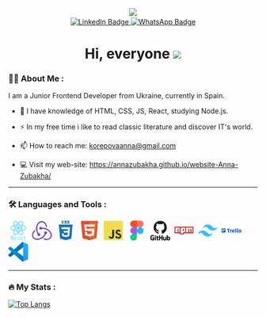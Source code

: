 <div id="header" align="center">
  <img src="https://media.giphy.com/media/cyBjN2W4SQGFT4SscZ/giphy.gif" width="300"/>
</div>
<div id="badges" align="center">
  <a href="https://www.linkedin.com/in/anna-zubakha">
    <img src="https://img.shields.io/badge/LinkedIn-blue?style=for-the-badge&logo=linkedin&logoColor=white" alt="LinkedIn Badge"/>
  </a>
  <a href="https://wa.me/380982417614">
    <img src="https://img.shields.io/badge/WhatsApp-25D366?style=for-the-badge&logo=whatsapp&logoColor=white" alt="WhatsApp Badge"/>
  </a>
</div>
<h1 align="center">
  Hi, everyone
  <img src="https://media.giphy.com/media/hvRJCLFzcasrR4ia7z/giphy.gif" width="30px"/>
</h1>

### :woman_technologist: About Me :
I am a Junior Frontend Developer from Ukraine, currently in Spain.
- :woman: I have knowledge of HTML, CSS, JS, React, studying Node.js.

- :zap: In my free time i like to read classic literature and discover IT's world.

- :mailbox: How to reach me: korepovaanna@gmail.com

- :computer: Visit my web-site: https://annazubakha.github.io/website-Anna-Zubakha/
----

### :hammer_and_wrench: Languages and Tools :
  <div>
 <img src="https://github.com/devicons/devicon/blob/master/icons/react/react-original-wordmark.svg" title="React" alt="React" width="40" height="40"/>&nbsp;
  <img src="https://github.com/devicons/devicon/blob/master/icons/redux/redux-original.svg" title="Redux" alt="Redux " width="40" height="40"/>&nbsp;
  <img src="https://github.com/devicons/devicon/blob/master/icons/css3/css3-plain-wordmark.svg"  title="CSS3" alt="CSS" width="40" height="40"/>&nbsp;
  <img src="https://github.com/devicons/devicon/blob/master/icons/html5/html5-original.svg" title="HTML5" alt="HTML" width="40" height="40"/>&nbsp;
  <img src="https://github.com/devicons/devicon/blob/master/icons/javascript/javascript-original.svg" title="JavaScript" alt="JavaScript" width="40" height="40"/>&nbsp;
    <img src="https://github.com/devicons/devicon/blob/master/icons/figma/figma-original.svg" title="Figma"  alt="Figma" width="40" height="40"/>&nbsp;
        <img src="https://github.com/devicons/devicon/blob/master/icons/github/github-original-wordmark.svg" title="GitHub"  alt="GitHub" width="40" height="40"/>&nbsp;
        <img src="https://github.com/devicons/devicon/blob/master/icons/npm/npm-original-wordmark.svg" title="NPM"  alt="NPM" width="40" height="40"/>&nbsp;
            <img src="https://github.com/devicons/devicon/blob/master/icons/tailwindcss/tailwindcss-original.svg" title="Tailwind"  alt="Tailwind" width="40" height="40"/>&nbsp;
     <img src="https://github.com/devicons/devicon/blob/master/icons/trello/trello-plain-wordmark.svg" title="Trello"  alt="Trello" width="40" height="40"/>&nbsp;
         <img src="https://github.com/devicons/devicon/blob/master/icons/vscode/vscode-original.svg" title="VScode"  alt="VScode" width="40" height="40"/>&nbsp;
<!--             <img src="https://github.com/devicons/devicon/blob/master/icons/sass/sass-original.svg" title="SASS"  alt="SASS" width="40" height="40"/> -->
  </div>

---

### :fire: My Stats : 

[![Top Langs](https://github-readme-stats.vercel.app/api/top-langs/?username=annazubakha&layout=compact&theme=vision-friendly-dark)](https://github.com/anuraghazra/github-readme-stats)

